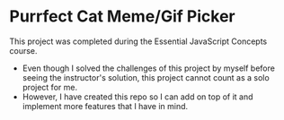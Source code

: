 # Purrfect Cat Meme/Gif Picker
This project was completed during the Essential JavaScript Concepts course. 
- Even though I solved the challenges of this project by myself before seeing the instructor's solution, this project cannot count as a solo project for me.
- However, I have created this repo so I can add on top of it and implement more features that I have in mind.
